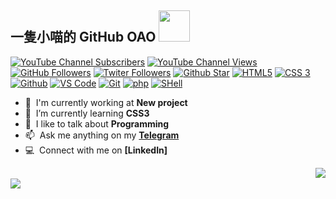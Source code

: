 ## 一隻小喵的 GitHub OAO <img src="https://camo.githubusercontent.com/fb070d9f71a64edbafed08519130d75e7e0a0a69665d50d94ad095157f702e59/68747470733a2f2f6d656469612e67697068792e636f6d2f6d656469612f6d47634e6a736657416a593541455a4e77362f67697068792e676966" width="50" />

[![YouTube Channel Subscribers](https://img.shields.io/youtube/channel/subscribers/UCn5wwqveyCcLQv9FBiDM2Mw)](https://www.youtube.com/channel/UCn5wwqveyCcLQv9FBiDM2Mw)
[![YouTube Channel Views](https://img.shields.io/youtube/channel/views/UCn5wwqveyCcLQv9FBiDM2Mw)](https://www.youtube.com/channel/UCn5wwqveyCcLQv9FBiDM2Mw)
[![GitHub Followers](https://img.shields.io/badge/dynamic/json?color=0084ff&label=GitHub%20Followers&query=%24.data.totalSubs&url=https%3A%2F%2Fapi.spencerwoo.com%2Fsubstats%2F%3Fsource%3Dgithub%26queryKey%3Dkuohuanhuan)](https://github.com/kuohuanhuan)
[![Twiter Followers](https://img.shields.io/badge/dynamic/json?color=0084ff&label=Twitter%20Followers&query=%24.data.totalSubs&url=https%3A%2F%2Fapi.spencerwoo.com%2Fsubstats%2F%3Fsource%3Dtwitter%26queryKey%3Dkuohuanhuan)](https://twitter.com/kuohuanhuan)
[![Github Star](https://img.shields.io/github/stars/kuohuanhuan?affiliations=OWNER%2CCOLLABORATOR)](https://github.com/kuohuanhuan)
[![HTML5](https://camo.githubusercontent.com/973ef79f4480abda619de36ae96f335e9f4167d330d827b14a86b31587762deb/68747470733a2f2f696d672e736869656c64732e696f2f62616467652f2d48544d4c352d4533344632363f7374796c653d706c6173746963266c6f676f3d68746d6c35266c6f676f436f6c6f723d7768697465)]()
[![CSS 3](https://camo.githubusercontent.com/982803cf428cb92cba498357d31f402ea379bc550f2293db476ff4d022673232/68747470733a2f2f696d672e736869656c64732e696f2f62616467652f2d435353332d3135373242363f7374796c653d706c6173746963266c6f676f3d63737333)]()
[![Github](https://camo.githubusercontent.com/90a2f2eef5a9a6b15801e0b5b3c63f0a05ff51272a2a65ba3a0e337e89f9cb4d/68747470733a2f2f696d672e736869656c64732e696f2f62616467652f2d4769744875622d3138313731373f7374796c653d706c6173746963266c6f676f3d676974687562)]()
[![VS Code](https://camo.githubusercontent.com/5a93c38dcd2ca8227ec6ce763a2fa71bfdcaacac88794a2309c91949099ed21e/68747470733a2f2f696d672e736869656c64732e696f2f62616467652f2d5653253230436f64652d3030374143433f7374796c653d706c6173746963266c6f676f3d76697375616c2d73747564696f2d636f6465)]()
[![Git](https://camo.githubusercontent.com/ef8e66167a75bde2cd8212d194ee612fd443bb831c5257591c081df4e9d8759e/68747470733a2f2f696d672e736869656c64732e696f2f62616467652f2d4769742d626c61636b3f7374796c653d706c6173746963266c6f676f3d676974)]()
[![php](https://camo.githubusercontent.com/97dd93be4a9fdc9c7e8850869a178ace9b3bf00e64b96d42e1f4cef4665050bb/68747470733a2f2f696d672e736869656c64732e696f2f62616467652f2d7068702d3339343938393f7374796c653d706c6173746963266c6f676f3d706870)]()
[![SHell](https://camo.githubusercontent.com/18c75bd791209b45277fdff3010e98e59f7380a538426f0457291c91df69cf1b/68747470733a2f2f696d672e736869656c64732e696f2f62616467652f2d5368656c6c2d626c6173636b3f7374796c653d706c6173746963266c6f676f3d5368656c6c)]()
<br />
- :office: &nbsp;I'm currently working at **New project**
- :seedling: &nbsp;I’m currently learning **CSS3**
- :speech_balloon: &nbsp;I like to talk about **Programming**
- :mailbox: &nbsp;Ask me anything on my **[Telegram](https://t.me/kuohuanhuan)**
- :computer: &nbsp;Connect with me on **[LinkedIn]**

<img src='https://github-readme-stats.vercel.app/api?username=kuohuanhuan&theme=merko' align='right' />
<br />
<img src='https://activity-graph.herokuapp.com/graph?username=kuohuanhuan&theme=react-dark&bg_color=20232a&hide_border=true' />
